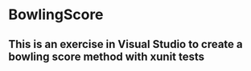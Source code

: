 # BowlingScore
## This is an exercise in Visual Studio to create a bowling score method with xunit tests
